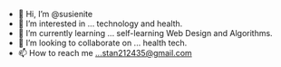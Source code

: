 - 👋 Hi, I’m @susienite
- 👀 I’m interested in ... technology and health. 
- 🌱 I’m currently learning ... self-learning Web Design and Algorithms. 
- 💞️ I’m looking to collaborate on ... health tech. 
- 📫 How to reach me ...stan212435@gmail.com

<!---
susienite/susienite is a ✨ special ✨ repository because its `README.md` (this file) appears on your GitHub profile.
You can click the Preview link to take a look at your changes.
--->
